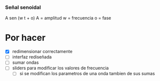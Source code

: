 ### Señal senoidal
A sen (w t + o)
A = amplitud
w = frecuencia
o = fase

# Por hacer
 - [x] redimensionar correctamente
 - [ ] interfaz rediseñada
 - [ ] sumar ondas
 - [ ] sliders para modificar los valores de frecuencia
    - [ ] si se modifican los parametros de una onda tambien de sus sumas
